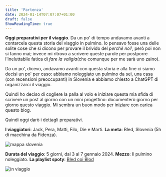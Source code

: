 ```yaml
---
title: 'Partenza'
date: 2024-01-14T07:07:07+01:00
draft: false
ShowReadingTime: true
---
```


**Oggi preparativi per il viaggio**. Da un po' di tempo andavamo avanti a contarcela questa storia del viaggio in pulmino. Io pensavo fosse una delle solite cose che si dicono per provare il brivido del *perchè no?*, però poi non si fanno mai; invece mi ritrovo a scrivere queste parole per postporre l'ineluttabile fatica di *fare la valigia*(che comunque per me sarà uno zaino).

Da un po', dicevo, andavamo avanti con questa storia e alla fine ci siamo decisi un po' per caso: abbiamo noleggiato un pulmino da sei, una casa (con recensioni preoccupanti) in Slovenia e abbiamo chiesto a ChatGPT di organizzarci il viaggio.

Quindi ho deciso di cogliere la palla al volo e iniziare questa mia sfida di scrivere un post al giorno con un mini progettino: documenterò giorno per giorno questo viaggio. Mi sembra un buon modo per iniziare con carica questo blog.

Quindi oggi darò i dettagli preparativi.

**I viaggiatori**: Jack, Pera, Matti, Filo, Die e Marti.
**La meta**: Bled, Slovenia (5h di macchina da Fidenza).

![mappa slovenia](https://finestayslovenia.com/wp-content/uploads/2017/02/slovenia-map-bled.jpg)

**Durata del viaggio**: 5 giorni, dal 3 al 7 gennaio 2024.
**Mezzo**: Il pulmino noleggiato.
**La playlist spoty**: [Bled coi Blod](https://open.spotify.com/playlist/3CFekjfRrn2c5q1QKshjZq?si=7edca469ea864848)

![in viaggio](https://cdn.masto.host/mastodonuno/media_attachments/files/111/721/480/571/537/490/small/89e9b7253061b14b.jpg#center)
